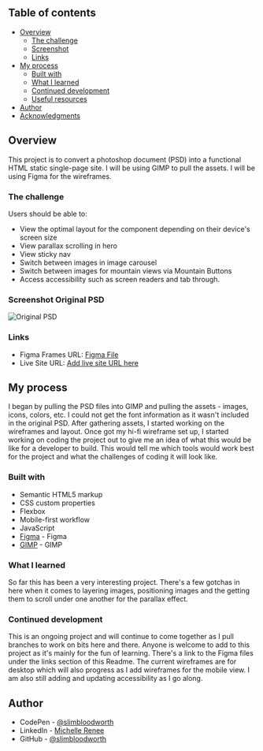 
## Table of contents

- [Overview](#overview)
  - [The challenge](#the-challenge)
  - [Screenshot](#screenshot)
  - [Links](#links)
- [My process](#my-process)
  - [Built with](#built-with)
  - [What I learned](#what-i-learned)
  - [Continued development](#continued-development)
  - [Useful resources](#useful-resources)
- [Author](#author)
- [Acknowledgments](#acknowledgments)

## Overview
This project is to convert a photoshop document (PSD) into a functional HTML static single-page site.
I will be using GIMP to pull the assets.
I will be using Figma for the wireframes. 

### The challenge

Users should be able to:

- View the optimal layout for the component depending on their device's screen size
- View parallax scrolling in hero
- View sticky nav
- Switch between images in image carousel
- Switch between images for mountain views via Mountain Buttons
- Access accessibility such as screen readers and tab through.

### Screenshot Original PSD

![Original PSD](./Original%20asset/CT_SkillTest_v3.png)





### Links

- Figma Frames URL: [Figma File](https://www.figma.com/file/T0AodpMUPUNx040Mi1MzG9/PSD-to-HTML?node-id=0%3A1)
- Live Site URL: [Add live site URL here](https://your-live-site-url.com)

## My process
I began by pulling the PSD files into GIMP and pulling the assets - images, icons, colors, etc. I could not get the font information as it wasn't included in the original PSD. After gathering assets, I started working on the wireframes and layout.
Once got my hi-fi wireframe set up, I started working on coding the project out to give me an idea of what this would be like for a developer to build. This would tell me which tools would work best for the project and what the challenges of coding it will look like. 

### Built with

- Semantic HTML5 markup
- CSS custom properties
- Flexbox
- Mobile-first workflow
- JavaScript
- [Figma](https://figma.com/) - Figma
- [GIMP](https://gimp.org/) - GIMP

### What I learned

So far this has been a very interesting project. There's a few gotchas in here when it comes to layering images, positioning images and the getting them to scroll under one another for the parallax effect. 


### Continued development

This is an ongoing project and will continue to come together as I pull branches to work on bits here and there. Anyone is welcome to add to this project as it's mainly for the fun of learning. There's a link to the Figma files under the links section of this Readme. The current wireframes are for desktop which will also progress as I add wireframes for the mobile view. I am also still adding and updating accessibility as I go along.


## Author

- CodePen - [@slimbloodworth](https://codepen.io/slimbloodworth)
- LinkedIn - [Michelle Renee](https://www.linkedin.com/in/michelle-renee-99b455187/)
- GitHub - [@slimbloodworth](https://github.com/SlimBloodworth)
